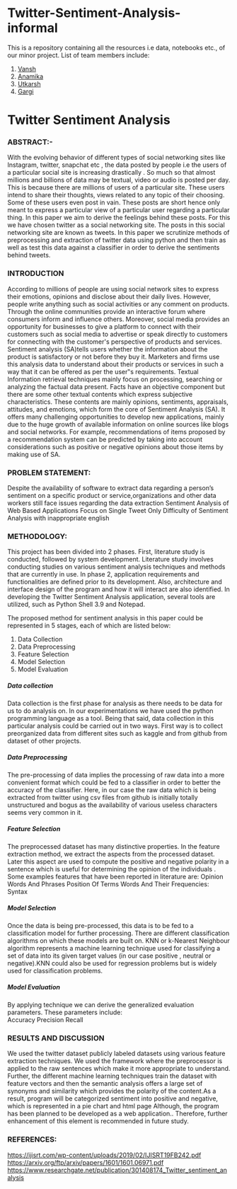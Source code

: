 # Twitter-Sentiment-Analysis-informal

This is a repository containing all the resources i.e data, notebooks etc., of our minor project. List of team members include:
1. [Vansh](https://github.com/vansh45)
2. [Anamika](https://github.com/ANAMIKA1410)
3. [Utkarsh](https://github.com/utquarsh027)
4. [Gargi](https://github.com/gargi-09)




# Twitter Sentiment Analysis


### ABSTRACT:- 
With the evolving behavior of different types of social networking sites like Instagram, twitter, snapchat etc , the data posted by people i.e the users of a particular social site is increasing drastically . So much so that almost millions and billions of data may be textual, video or audio is posted per day. This is because there are millions of users of a particular site. These users intend to share their thoughts, views related to any topic of their choosing. Some of these users even post in vain. These posts are short hence only meant to express a particular view of a particular user regarding a particular thing. In this paper we aim to derive the feelings behind these posts. For this we have chosen twitter as a social networking site. The posts in this social networking site are known as tweets. In this paper we scrutinize methods of preprocessing and extraction of twitter data using python and then train as well as test this data against a classifier in order to derive the sentiments behind tweets. 


### INTRODUCTION 
According to millions of people are using social network sites to express their emotions, opinions and disclose about their daily lives. However, people write anything such as social activities or any comment on products. Through the online communities provide an interactive forum where consumers inform and influence others. Moreover, social media provides an opportunity for businesses to give a platform to connect with their customers such as social media to advertise or speak directly to customers for connecting with the customer's perspective of products and services.
Sentiment analysis (SA)tells users whether the information about the product is satisfactory or not before they buy it. Marketers and firms use this analysis data to understand about their products or services in such a way that it can be offered as per the user‟s requirements.
Textual Information retrieval techniques mainly focus on processing, searching or analyzing the factual data present. Facts have an objective component but there are some other textual contents which express subjective characteristics. These contents are mainly opinions, sentiments, appraisals, attitudes, and emotions, which form the core of Sentiment Analysis (SA). It offers many challenging opportunities to develop new applications, mainly due to the huge growth of available information on online sources like blogs and social networks. For example, recommendations of items proposed by a recommendation system can be predicted by taking into account considerations such as positive or negative opinions about those items by making use of SA.

### PROBLEM STATEMENT: 
Despite the availability of software to extract data regarding a person’s sentiment on a specific product or service,organizations and other data workers still face issues regarding the data extraction
Sentiment Analysis of Web Based Applications Focus on Single Tweet Only
Difficulty of Sentiment Analysis with inappropriate english




### METHODOLOGY:
This project has been divided into 2 phases. First, literature study is conducted, followed by system development. Literature study involves conducting studies on various sentiment analysis techniques and methods that are currently in use. In phase 2, application requirements and functionalities are defined prior to its development. Also, architecture and interface design of  the program and how it will interact are also identified. In developing the Twitter Sentiment Analysis application,  several tools are utilized, such as Python Shell 3.9 and Notepad.


The proposed method for sentiment analysis in this paper could be represented in 5 stages, each of which are listed below:
1. Data Collection 
2. Data Preprocessing 
3. Feature Selection 
4. Model Selection 
5. Model Evaluation



##### *Data collection* 
Data collection is the first phase for analysis as there needs to be data for us to do analysis on. In our experimentations we have used the python programming language as a tool. Being that said, data collection in this particular analysis could be carried out in two ways. First way is to collect preorganized data from different sites such as kaggle and from github from dataset of other projects.


##### *Data Preprocessing* 
The pre-processing of data implies the processing of raw data into a more convenient format which could be fed to a classifier in order to better the accuracy of the classifier. Here, in our case the raw data which is being extracted from twitter using csv files from github is initially totally unstructured and bogus as the availability of various useless characters seems very common in it. 


##### *Feature Selection*
The preprocessed dataset has many distinctive properties. In the feature extraction method, we extract the aspects from the processed dataset. Later this aspect are used to compute the positive and negative polarity in a sentence which is useful for determining the opinion of the individuals .
Some examples features that have been reported in literature are:
Opinion Words And Phrases
Position Of Terms
Words And Their Frequencies:
Syntax


##### *Model Selection* 
Once the data is being pre-processed, this data is to be fed to a classification model for further processing. There are different classification algorithms on which these models are built on. 
KNN or k-Nearest Neighbour algorithm represents a machine learning technique used for classifying a set of data into its given target values (in our case positive , neutral or negative).KNN could also be used for regression problems but is widely used for classification problems.


##### *Model Evaluation*
By applying  technique we can derive the generalized evaluation parameters. These parameters include:  
Accuracy
Precision
Recall


### RESULTS AND DISCUSSION 
We used the twitter dataset publicly  labeled datasets using various feature extraction techniques. We used the framework where the preprocessor is applied to the raw sentences which make it more appropriate to understand. Further, the different machine learning techniques train the dataset with feature vectors and then the semantic analysis offers a large set of synonyms and similarity which provides the polarity of the content.As a result, program will be categorized sentiment into positive and negative, which is represented in a pie chart and
html page Although, the program has been planned to be developed as a web application.. Therefore, further enhancement of this element is recommended in future study.


### REFERENCES:
https://ijisrt.com/wp-content/uploads/2019/02/IJISRT19FB242.pdf
https://arxiv.org/ftp/arxiv/papers/1601/1601.06971.pdf
https://www.researchgate.net/publication/301408174_Twitter_sentiment_analysis







